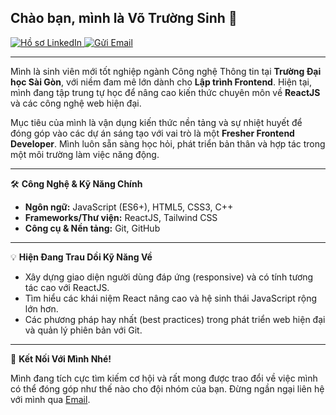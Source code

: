 ## Chào bạn, mình là Võ Trường Sinh 👋

<a href="[Link LinkedIn của bạn - THAY THẾ VÀO ĐÂY]">
    <img src="https://img.shields.io/badge/LinkedIn-0077B5?style=for-the-badge&logo=linkedin&logoColor=white" alt="Hồ sơ LinkedIn"/>
</a>
<a href="mailto:sinhtruongvo@gmail.com">
    <img src="https://img.shields.io/badge/Gửi%20Email-D14836?style=for-the-badge&logo=gmail&logoColor=white" alt="Gửi Email"/>
</a>

---

Mình là sinh viên mới tốt nghiệp ngành Công nghệ Thông tin tại **Trường Đại học Sài Gòn**, với niềm đam mê lớn dành cho **Lập trình Frontend**. Hiện tại, mình đang tập trung tự học để nâng cao kiến thức chuyên môn về **ReactJS** và các công nghệ web hiện đại.

Mục tiêu của mình là vận dụng kiến thức nền tảng và sự nhiệt huyết để đóng góp vào các dự án sáng tạo với vai trò là một **Fresher Frontend Developer**. Mình luôn sẵn sàng học hỏi, phát triển bản thân và hợp tác trong một môi trường làm việc năng động.

---

🛠️ **Công Nghệ & Kỹ Năng Chính**

* **Ngôn ngữ:** JavaScript (ES6+), HTML5, CSS3, C++
* **Frameworks/Thư viện:** ReactJS, Tailwind CSS
* **Công cụ & Nền tảng:** Git, GitHub

---

💡 **Hiện Đang Trau Dồi Kỹ Năng Về**

* Xây dựng giao diện người dùng đáp ứng (responsive) và có tính tương tác cao với ReactJS.
* Tìm hiểu các khái niệm React nâng cao và hệ sinh thái JavaScript rộng lớn hơn.
* Các phương pháp hay nhất (best practices) trong phát triển web hiện đại và quản lý phiên bản với Git.

---

💬 **Kết Nối Với Mình Nhé!**

Mình đang tích cực tìm kiếm cơ hội và rất mong được trao đổi về việc mình có thể đóng góp như thế nào cho đội nhóm của bạn. Đừng ngần ngại liên hệ với mình qua [Email](mailto:sinhtruongvo@gmail.com).
